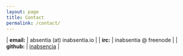 ```yaml
---
layout: page
title: Contact
permalink: /contact/
---
```


| __email:__      | absentia (at) inabsentia.io                                               |
| __irc:__        | inabsentia @ freenode                                                     |
| __github:__     | [inabsencia](http://github.com/inabsencia/)                               |
